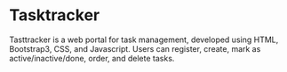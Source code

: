# Tasktracker
Tasttracker is a web portal for task management, developed using HTML, Bootstrap3, CSS, and
Javascript. Users can register, create, mark as active/inactive/done, order, and delete tasks.
